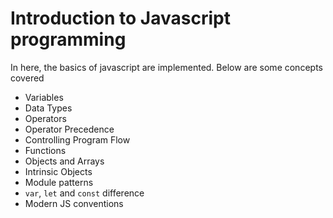 # Introduction to Javascript programming
In here, the basics of javascript are implemented.
Below are some concepts covered
+ Variables
+ Data Types
+ Operators
+ Operator Precedence
+ Controlling Program Flow
+ Functions
+ Objects and Arrays
+ Intrinsic Objects
+ Module patterns
+ ```var```, ```let``` and ```const``` difference
+ Modern JS conventions
